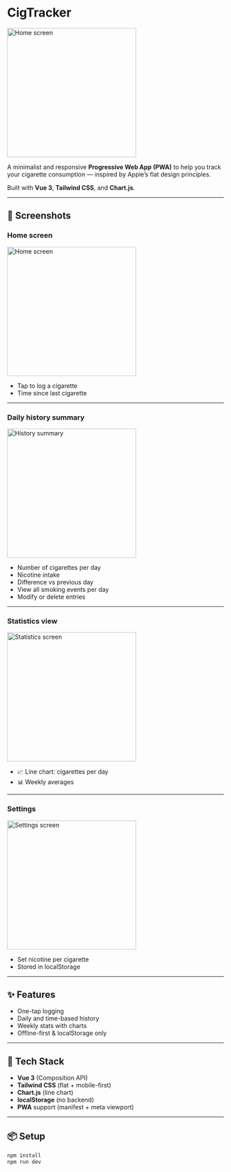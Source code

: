 # CigTracker

<img src="./assets/icon.png" alt="Home screen" width="300"/>

A minimalist and responsive **Progressive Web App (PWA)** to help you track your cigarette consumption — inspired by Apple’s flat design principles.

Built with **Vue 3**, **Tailwind CSS**, and **Chart.js**.

---

## 📱 Screenshots

### Home screen

<img src="./assets/home.png" alt="Home screen" width="300"/>

- Tap to log a cigarette
- Time since last cigarette

---

### Daily history summary

<img src="./assets/history.png" alt="History summary" width="300"/>

- Number of cigarettes per day
- Nicotine intake
- Difference vs previous day
- View all smoking events per day
- Modify or delete entries

---

### Statistics view

<img src="./assets/stats.png" alt="Statistics screen" width="300"/>

- 📈 Line chart: cigarettes per day
- 📊 Weekly averages

---

### Settings

<img src="./assets/settings.png" alt="Settings screen" width="300"/>

- Set nicotine per cigarette
- Stored in localStorage

---

## ✨ Features

- One-tap logging
- Daily and time-based history
- Weekly stats with charts
- Offline-first & localStorage only

---

## 🧱 Tech Stack

- **Vue 3** (Composition API)
- **Tailwind CSS** (flat + mobile-first)
- **Chart.js** (line chart)
- **localStorage** (no backend)
- **PWA** support (manifest + meta viewport)

---

## 📦 Setup

```bash
npm install
npm run dev
